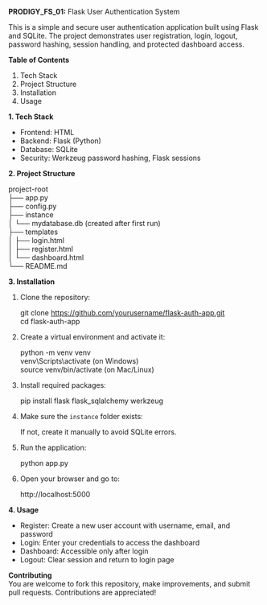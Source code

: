 
**PRODIGY_FS_01:** Flask User Authentication System

This is a simple and secure user authentication application built using Flask and SQLite. The project demonstrates user registration, login, logout, password hashing, session handling, and protected dashboard access.

**Table of Contents**  
1. Tech Stack  
2. Project Structure  
3. Installation  
4. Usage  

**1. Tech Stack**  
- Frontend: HTML  
- Backend: Flask (Python)  
- Database: SQLite  
- Security: Werkzeug password hashing, Flask sessions  

**2. Project Structure**

project-root  
├── app.py  
├── config.py  
├── instance  
│   └── mydatabase.db (created after first run)  
├── templates  
│   ├── login.html  
│   ├── register.html  
│   └── dashboard.html  
└── README.md  

**3. Installation**

1. Clone the repository:

   git clone https://github.com/yourusername/flask-auth-app.git  
   cd flask-auth-app

2. Create a virtual environment and activate it:

   python -m venv venv  
   venv\Scripts\activate  (on Windows)  
   source venv/bin/activate (on Mac/Linux)

3. Install required packages:

   pip install flask flask_sqlalchemy werkzeug

4. Make sure the `instance` folder exists:

   If not, create it manually to avoid SQLite errors.

5. Run the application:

   python app.py

6. Open your browser and go to:

   http://localhost:5000

**4. Usage**

- Register: Create a new user account with username, email, and password  
- Login: Enter your credentials to access the dashboard  
- Dashboard: Accessible only after login  
- Logout: Clear session and return to login page

**Contributing**  
You are welcome to fork this repository, make improvements, and submit pull requests. Contributions are appreciated!
